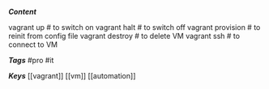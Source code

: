***Content***

vagrant up # to switch on
vagrant halt # to switch off
vagrant provision # to reinit from config file
vagrant destroy # to delete VM
vagrant ssh # to connect to VM

***Tags*** #pro #it 

***Keys*** [[vagrant]] [[vm]] [[automation]]